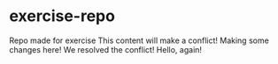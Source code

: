 # exercise-repo
Repo made for exercise
This content will make a conflict!
Making some changes here!
We resolved the conflict!
Hello, again!